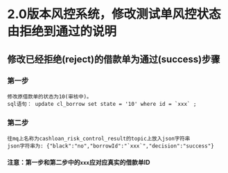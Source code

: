 2.0版本风控系统，修改测试单风控状态由拒绝到通过的说明
=======
修改已经拒绝(reject)的借款单为通过(success)步骤
------
### 第一步
    修改原借款单的状态为10(审核中)。
    sql语句： update cl_borrow set state = '10' where id = `xxx` ;
### 第二步
    往mq上名称为cashloan_risk_control_result的topic上放入json字符串
    json字符串为: {"black":"no","borrowId":"`xxx`","decision":"success"}
#### 注意：第一步和第二步中的`xxx`应对应真实的借款单ID
